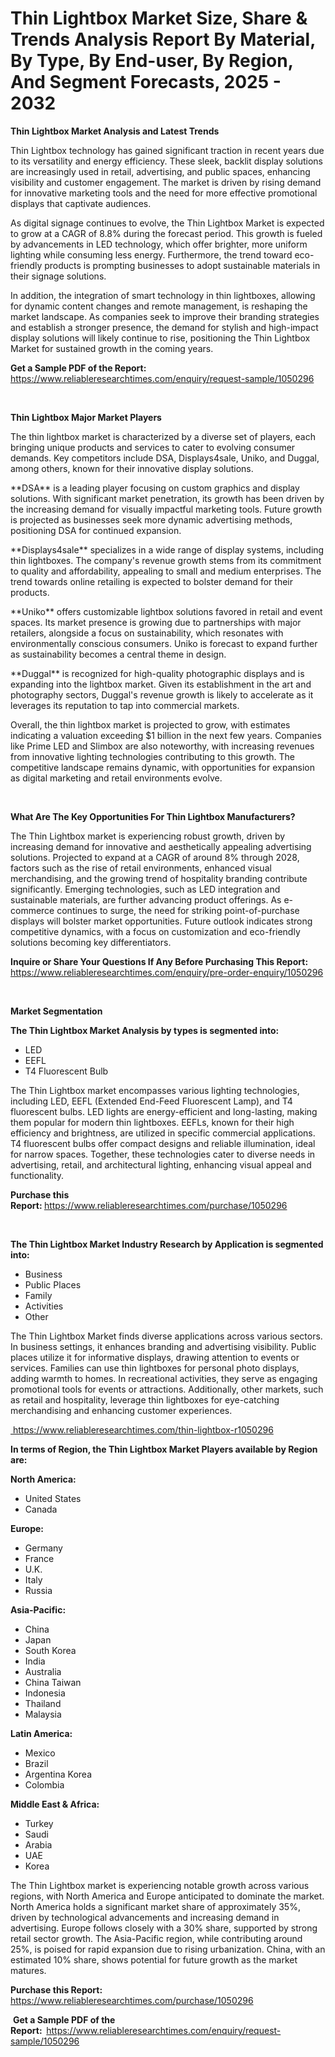 <p><h1>Thin Lightbox Market Size, Share & Trends Analysis Report By Material, By Type, By End-user, By Region, And Segment Forecasts, 2025 - 2032</h1></p><p><strong>Thin Lightbox Market Analysis and Latest Trends</strong></p>
<p><p>Thin Lightbox technology has gained significant traction in recent years due to its versatility and energy efficiency. These sleek, backlit display solutions are increasingly used in retail, advertising, and public spaces, enhancing visibility and customer engagement. The market is driven by rising demand for innovative marketing tools and the need for more effective promotional displays that captivate audiences.</p><p>As digital signage continues to evolve, the Thin Lightbox Market is expected to grow at a CAGR of 8.8% during the forecast period. This growth is fueled by advancements in LED technology, which offer brighter, more uniform lighting while consuming less energy. Furthermore, the trend toward eco-friendly products is prompting businesses to adopt sustainable materials in their signage solutions.</p><p>In addition, the integration of smart technology in thin lightboxes, allowing for dynamic content changes and remote management, is reshaping the market landscape. As companies seek to improve their branding strategies and establish a stronger presence, the demand for stylish and high-impact display solutions will likely continue to rise, positioning the Thin Lightbox Market for sustained growth in the coming years.</p></p>
<p><strong>Get a Sample PDF of the Report:&nbsp;</strong> <a href="https://www.reliableresearchtimes.com/enquiry/request-sample/1050296?utm_campaign=3081&utm_medium=2&utm_source=Github&utm_content=ia&utm_term=15042025&utm_id=thin-lightbox">https://www.reliableresearchtimes.com/enquiry/request-sample/1050296</a></p>
<p>&nbsp;</p>
<p><strong>Thin Lightbox Major Market Players</strong></p>
<p><p>The thin lightbox market is characterized by a diverse set of players, each bringing unique products and services to cater to evolving consumer demands. Key competitors include DSA, Displays4sale, Uniko, and Duggal, among others, known for their innovative display solutions.</p><p>**DSA** is a leading player focusing on custom graphics and display solutions. With significant market penetration, its growth has been driven by the increasing demand for visually impactful marketing tools. Future growth is projected as businesses seek more dynamic advertising methods, positioning DSA for continued expansion.</p><p>**Displays4sale** specializes in a wide range of display systems, including thin lightboxes. The company's revenue growth stems from its commitment to quality and affordability, appealing to small and medium enterprises. The trend towards online retailing is expected to bolster demand for their products.</p><p>**Uniko** offers customizable lightbox solutions favored in retail and event spaces. Its market presence is growing due to partnerships with major retailers, alongside a focus on sustainability, which resonates with environmentally conscious consumers. Uniko is forecast to expand further as sustainability becomes a central theme in design.</p><p>**Duggal** is recognized for high-quality photographic displays and is expanding into the lightbox market. Given its establishment in the art and photography sectors, Duggal's revenue growth is likely to accelerate as it leverages its reputation to tap into commercial markets.</p><p>Overall, the thin lightbox market is projected to grow, with estimates indicating a valuation exceeding $1 billion in the next few years. Companies like Prime LED and Slimbox are also noteworthy, with increasing revenues from innovative lighting technologies contributing to this growth. The competitive landscape remains dynamic, with opportunities for expansion as digital marketing and retail environments evolve.</p></p>
<p>&nbsp;</p>
<p><strong>What Are The Key Opportunities For Thin Lightbox Manufacturers?</strong></p>
<p><p>The Thin Lightbox market is experiencing robust growth, driven by increasing demand for innovative and aesthetically appealing advertising solutions. Projected to expand at a CAGR of around 8% through 2028, factors such as the rise of retail environments, enhanced visual merchandising, and the growing trend of hospitality branding contribute significantly. Emerging technologies, such as LED integration and sustainable materials, are further advancing product offerings. As e-commerce continues to surge, the need for striking point-of-purchase displays will bolster market opportunities. Future outlook indicates strong competitive dynamics, with a focus on customization and eco-friendly solutions becoming key differentiators.</p></p>
<p><strong>Inquire or Share Your Questions If Any Before Purchasing This Report:</strong> <a href="https://www.reliableresearchtimes.com/enquiry/pre-order-enquiry/1050296?utm_campaign=3081&utm_medium=2&utm_source=Github&utm_content=ia&utm_term=15042025&utm_id=thin-lightbox">https://www.reliableresearchtimes.com/enquiry/pre-order-enquiry/1050296</a></p>
<p>&nbsp;</p>
<p><strong>Market Segmentation</strong></p>
<p><strong>The Thin Lightbox Market Analysis by types is segmented into:</strong></p>
<p><ul><li>LED</li><li>EEFL</li><li>T4 Fluorescent Bulb</li></ul></p>
<p><p>The Thin Lightbox market encompasses various lighting technologies, including LED, EEFL (Extended End-Feed Fluorescent Lamp), and T4 fluorescent bulbs. LED lights are energy-efficient and long-lasting, making them popular for modern thin lightboxes. EEFLs, known for their high efficiency and brightness, are utilized in specific commercial applications. T4 fluorescent bulbs offer compact designs and reliable illumination, ideal for narrow spaces. Together, these technologies cater to diverse needs in advertising, retail, and architectural lighting, enhancing visual appeal and functionality.</p></p>
<p><strong>Purchase this Report:&nbsp;</strong><a href="https://www.reliableresearchtimes.com/purchase/1050296?utm_campaign=3081&utm_medium=2&utm_source=Github&utm_content=ia&utm_term=15042025&utm_id=thin-lightbox">https://www.reliableresearchtimes.com/purchase/1050296</a></p>
<p>&nbsp;</p>
<p><strong>The Thin Lightbox Market Industry Research by Application is segmented into:</strong></p>
<p><ul><li>Business</li><li>Public Places</li><li>Family</li><li>Activities</li><li>Other</li></ul></p>
<p><p>The Thin Lightbox Market finds diverse applications across various sectors. In business settings, it enhances branding and advertising visibility. Public places utilize it for informative displays, drawing attention to events or services. Families can use thin lightboxes for personal photo displays, adding warmth to homes. In recreational activities, they serve as engaging promotional tools for events or attractions. Additionally, other markets, such as retail and hospitality, leverage thin lightboxes for eye-catching merchandising and enhancing customer experiences.</p></p>
<p><a href="https://www.reliableresearchtimes.com/thin-lightbox-r1050296?utm_campaign=3081&utm_medium=2&utm_source=Github&utm_content=ia&utm_term=15042025&utm_id=thin-lightbox">&nbsp;https://www.reliableresearchtimes.com/thin-lightbox-r1050296</a></p>
<p><strong>In terms of Region, the Thin Lightbox Market Players available by Region are:</strong></p>
<p>
    <p> <strong> North America: </strong>
        <ul>
            <li>United States</li>
            <li>Canada</li>
        </ul>
        </p> 
    <p> <strong> Europe: </strong>
        <ul>
            <li>Germany</li>
            <li>France</li>
            <li>U.K.</li>
            <li>Italy</li>
            <li>Russia</li>
        </ul>
        </p> 
    <p> <strong> Asia-Pacific: </strong>
        <ul>
            <li>China</li>
            <li>Japan</li>
            <li>South Korea</li>
            <li>India</li>
            <li>Australia</li>
            <li>China Taiwan</li>
            <li>Indonesia</li>
            <li>Thailand</li>
            <li>Malaysia</li>
        </ul>
        </p> 
    <p> <strong> Latin America: </strong>
        <ul>
            <li>Mexico</li>
            <li>Brazil</li>
            <li>Argentina Korea</li>
            <li>Colombia</li>
        </ul>
        </p> 
    <p> <strong> Middle East & Africa: </strong>
        <ul>
            <li>Turkey</li>
            <li>Saudi</li>
            <li>Arabia</li>
            <li>UAE</li>
            <li>Korea</li>
        </ul>
    </p>
    </p>
<p><p>The Thin Lightbox market is experiencing notable growth across various regions, with North America and Europe anticipated to dominate the market. North America holds a significant market share of approximately 35%, driven by technological advancements and increasing demand in advertising. Europe follows closely with a 30% share, supported by strong retail sector growth. The Asia-Pacific region, while contributing around 25%, is poised for rapid expansion due to rising urbanization. China, with an estimated 10% share, shows potential for future growth as the market matures.</p></p>
<p><strong>Purchase this Report: </strong><a href="https://www.reliableresearchtimes.com/purchase/1050296?utm_campaign=3081&utm_medium=2&utm_source=Github&utm_content=ia&utm_term=15042025&utm_id=thin-lightbox">https://www.reliableresearchtimes.com/purchase/1050296</a></p>
<p>&nbsp;<strong>Get a Sample PDF of the Report:&nbsp;&nbsp;</strong><a href="https://www.reliableresearchtimes.com/enquiry/request-sample/1050296?utm_campaign=3081&utm_medium=2&utm_source=Github&utm_content=ia&utm_term=15042025&utm_id=thin-lightbox">https://www.reliableresearchtimes.com/enquiry/request-sample/1050296</a></p>
<p><strong></strong></p>
<p><p></p><p></p><p></p></p>